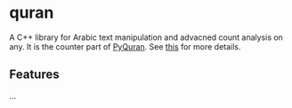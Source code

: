 # quran
A C++ library for Arabic text manipulation and advacned count analysis on any. It is the counter part of [PyQuran](https://github.com/hci-lab/pyquran). See [this](https://hci-lab.github.io/PyQuran-Private) for more details.

## Features
...
